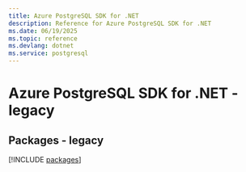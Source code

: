 ```yaml
---
title: Azure PostgreSQL SDK for .NET
description: Reference for Azure PostgreSQL SDK for .NET
ms.date: 06/19/2025
ms.topic: reference
ms.devlang: dotnet
ms.service: postgresql
---
```

# Azure PostgreSQL SDK for .NET - legacy
## Packages - legacy
[!INCLUDE [packages](postgresql-index.md)]